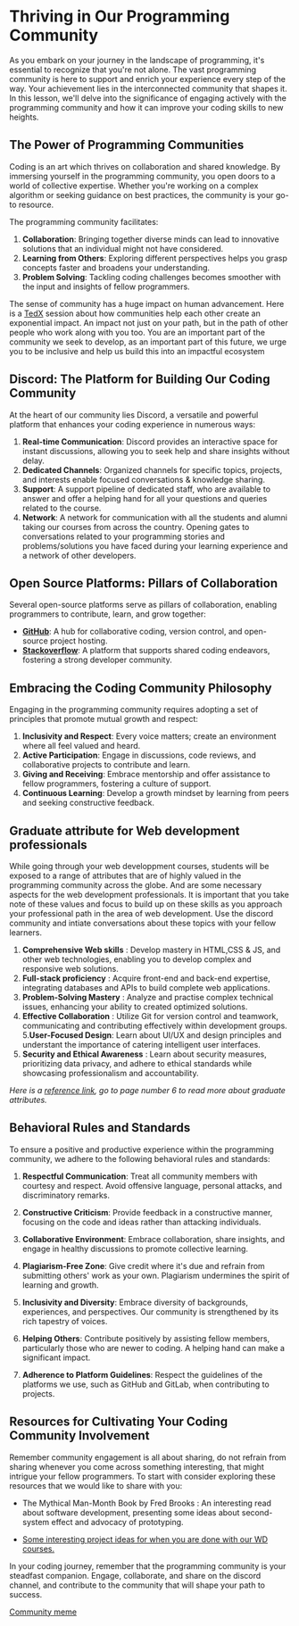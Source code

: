 # Thriving in Our Programming Community


As you embark on your journey in the landscape of programming, it's essential to recognize that you're not alone. The vast programming community is here to support and enrich your experience every step of the way. Your achievement lies in the interconnected community that shapes it. In this lesson, we'll delve into the significance of engaging actively with the programming community and how it can improve your coding skills to new heights.

## The Power of Programming Communities

Coding is an art which thrives on collaboration and shared knowledge. By immersing yourself in the programming community, you open doors to a world of collective expertise. Whether you're working on a complex algorithm or seeking guidance on best practices, the community is your go-to resource.

The programming community facilitates:

1. **Collaboration**: Bringing together diverse minds can lead to innovative solutions that an individual might not have considered.
2. **Learning from Others**: Exploring different perspectives helps you grasp concepts faster and broadens your understanding.
3. **Problem Solving**: Tackling coding challenges becomes smoother with the input and insights of fellow programmers.

The sense of community has a huge impact on human advancement. Here is a [TedX](https://www.youtube.com/watch?v=7yNl-AsQRRw) session about how communities help each other create an exponential impact. An impact not just on your path, but in the path of other people who work along with you too. You are an important part of the community we seek to develop, as an important part of this future, we urge you to be inclusive and help us build this into an impactful ecosystem 


## Discord: The Platform for Building Our Coding Community

At the heart of our community lies Discord, a versatile and powerful platform that enhances your coding experience in numerous ways:

1. **Real-time Communication**: Discord provides an interactive space for instant discussions, allowing you to seek help and share insights without delay.
2. **Dedicated Channels**: Organized channels for specific topics, projects, and interests enable focused conversations & knowledge sharing.
3. **Support**: A support pipeline of dedicated staff, who are available to answer and offer a helping hand for all your questions and queries related to the course.
4. **Network**: A network for communication with all the students and alumni taking our courses from across the country. Opening gates to conversations related to your programming stories and problems/solutions you have faced during your learning experience and a network of other developers.

## Open Source Platforms: Pillars of Collaboration

Several open-source platforms serve as pillars of collaboration, enabling programmers to contribute, learn, and grow together:

- **[GitHub](https://github.com)**: A hub for collaborative coding, version control, and open-source project hosting.
- **[Stackoverflow](https://stackoverflow.com/)**: A platform that supports shared coding endeavors, fostering a strong developer community.


## Embracing the Coding Community Philosophy

Engaging in the programming community requires adopting a set of principles that promote mutual growth and respect:

1. **Inclusivity and Respect**: Every voice matters; create an environment where all feel valued and heard.
2. **Active Participation**: Engage in discussions, code reviews, and collaborative projects to contribute and learn.
3. **Giving and Receiving**: Embrace mentorship and offer assistance to fellow programmers, fostering a culture of support.
4. **Continuous Learning**: Develop a growth mindset by learning from peers and seeking constructive feedback.

## Graduate attribute for Web development professionals

While going through your web developpment courses, students will be exposed to a range of attributes that are of highly valued in the programming community across the globe. And are some necessary aspects for the web development professionals. It is important that you take note of these values and focus to build up on these skills as you approach your professional path in the area of web development. Use the discord community and intiate conversations about these topics with your fellow learners.

1. **Comprehensive Web skills** : Develop mastery in HTML,CSS & JS, and other web technologies, enabling you to develop complex and responsive web solutions. 
2. **Full-stack proficiency** : Acquire front-end and back-end expertise, integrating databases and APIs to build complete web applications.
3. **Problem-Solving Mastery** : Analyze and practise complex technical issues, enhancing your ability to created optimized solutions. 
4. **Effective Collaboration** : Utilize Git for version control and teamwork, communicating and contributing effectively within development groups.
5.**User-Focused Design**: Learn about UI/UX and design principles and understant the importance of catering intelligent user interfaces. 
6. **Security and Ethical Awareness** : Learn about security measures, prioritizing data privacy, and adhere to ethical standards while showcasing professionalism and accountability.

_Here is a [reference link](https://www.ugc.gov.in/e-book/locf/mobile/index.html#p=7), go to page number 6 to read more about graduate attributes._


## Behavioral Rules and Standards

To ensure a positive and productive experience within the programming community, we adhere to the following behavioral rules and standards:

1. **Respectful Communication**: Treat all community members with courtesy and respect. Avoid offensive language, personal attacks, and discriminatory remarks.

2. **Constructive Criticism**: Provide feedback in a constructive manner, focusing on the code and ideas rather than attacking individuals.

3. **Collaborative Environment**: Embrace collaboration, share insights, and engage in healthy discussions to promote collective learning.

4. **Plagiarism-Free Zone**: Give credit where it's due and refrain from submitting others' work as your own. Plagiarism undermines the spirit of learning and growth.

5. **Inclusivity and Diversity**: Embrace diversity of backgrounds, experiences, and perspectives. Our community is strengthened by its rich tapestry of voices.

6. **Helping Others**: Contribute positively by assisting fellow members, particularly those who are newer to coding. A helping hand can make a significant impact.

7. **Adherence to Platform Guidelines**: Respect the guidelines of the platforms we use, such as GitHub and GitLab, when contributing to projects.

## Resources for Cultivating Your Coding Community Involvement


Remember community engagement is all about sharing, do not refrain from sharing whenever you come across something interesting, that might intrigue your fellow programmers. To start with consider exploring these resources that we would like to share with you: 


* The Mythical Man-Month Book by Fred Brooks : An interesting read about software development, presenting some ideas about second-system effect and advocacy of prototyping.

* [Some interesting project ideas for when you are done with our WD courses.](https://www.crio.do/projects/category/web-development-projects/)


In your coding journey, remember that the programming community is your steadfast companion. Engage, collaborate, and share on the discord channel, and contribute to the community that will shape your path to success.

[Community meme](https://img.devrant.com/devrant/rant/r_660997_XfjvN.jpg)


